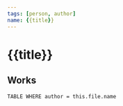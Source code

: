```yaml
---
tags: [person, author]
name: {{title}}
---
```


# {{title}}



## Works

```dataview
TABLE WHERE author = this.file.name
```

